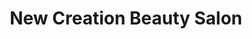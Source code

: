 ---
title: "New Creation Beauty Salon"
url: /new-york/new-creation-beauty-salon/
shop: hairdresser
---